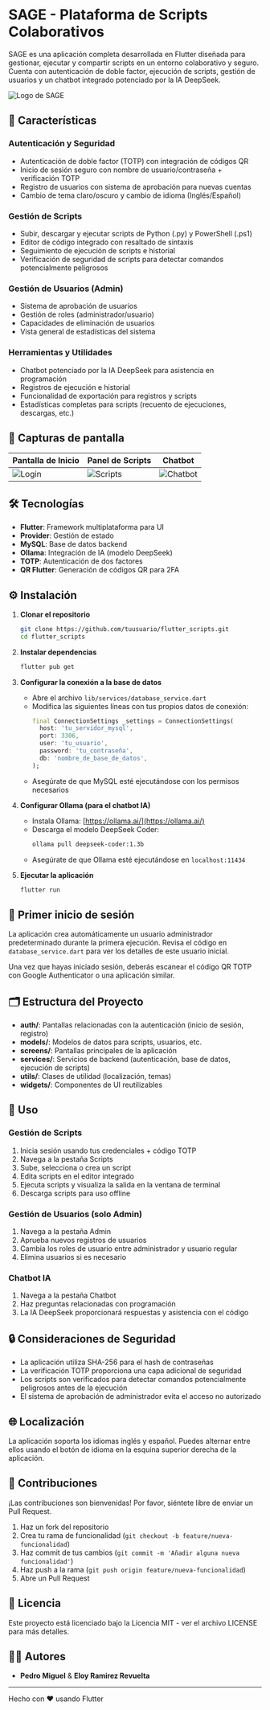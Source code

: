# SAGE - Plataforma de Scripts Colaborativos

SAGE es una aplicación completa desarrollada en Flutter diseñada para gestionar, ejecutar y compartir scripts en un entorno colaborativo y seguro. Cuenta con autenticación de doble factor, ejecución de scripts, gestión de usuarios y un chatbot integrado potenciado por la IA DeepSeek.

![Logo de SAGE](https://via.placeholder.com/200x200)

## 🌟 Características

### Autenticación y Seguridad
- Autenticación de doble factor (TOTP) con integración de códigos QR
- Inicio de sesión seguro con nombre de usuario/contraseña + verificación TOTP
- Registro de usuarios con sistema de aprobación para nuevas cuentas
- Cambio de tema claro/oscuro y cambio de idioma (Inglés/Español)

### Gestión de Scripts
- Subir, descargar y ejecutar scripts de Python (.py) y PowerShell (.ps1)
- Editor de código integrado con resaltado de sintaxis
- Seguimiento de ejecución de scripts e historial
- Verificación de seguridad de scripts para detectar comandos potencialmente peligrosos

### Gestión de Usuarios (Admin)
- Sistema de aprobación de usuarios
- Gestión de roles (administrador/usuario)
- Capacidades de eliminación de usuarios
- Vista general de estadísticas del sistema

### Herramientas y Utilidades
- Chatbot potenciado por la IA DeepSeek para asistencia en programación
- Registros de ejecución e historial
- Funcionalidad de exportación para registros y scripts
- Estadísticas completas para scripts (recuento de ejecuciones, descargas, etc.)

## 📱 Capturas de pantalla

| Pantalla de Inicio | Panel de Scripts | Chatbot |
|-------------|-----------------|---------|
| ![Login](https://via.placeholder.com/250x500) | ![Scripts](https://via.placeholder.com/250x500) | ![Chatbot](https://via.placeholder.com/250x500) |

## 🛠️ Tecnologías

- **Flutter**: Framework multiplataforma para UI
- **Provider**: Gestión de estado
- **MySQL**: Base de datos backend
- **Ollama**: Integración de IA (modelo DeepSeek)
- **TOTP**: Autenticación de dos factores
- **QR Flutter**: Generación de códigos QR para 2FA

## ⚙️ Instalación

1. **Clonar el repositorio**
   ```bash
   git clone https://github.com/tuusuario/flutter_scripts.git
   cd flutter_scripts
   ```

2. **Instalar dependencias**
   ```bash
   flutter pub get
   ```

3. **Configurar la conexión a la base de datos**
   - Abre el archivo `lib/services/database_service.dart`
   - Modifica las siguientes líneas con tus propios datos de conexión:
     ```dart
     final ConnectionSettings _settings = ConnectionSettings(
       host: 'tu_servidor_mysql',
       port: 3306,
       user: 'tu_usuario',
       password: 'tu_contraseña',
       db: 'nombre_de_base_de_datos',
     );
     ```
   - Asegúrate de que MySQL esté ejecutándose con los permisos necesarios

4. **Configurar Ollama (para el chatbot IA)**
   - Instala Ollama: [https://ollama.ai/](https://ollama.ai/)
   - Descarga el modelo DeepSeek Coder:
     ```bash
     ollama pull deepseek-coder:1.3b
     ```
   - Asegúrate de que Ollama esté ejecutándose en `localhost:11434`

5. **Ejecutar la aplicación**
   ```bash
   flutter run
   ```

## 🔐 Primer inicio de sesión

La aplicación crea automáticamente un usuario administrador predeterminado durante la primera ejecución. Revisa el código en `database_service.dart` para ver los detalles de este usuario inicial.

Una vez que hayas iniciado sesión, deberás escanear el código QR TOTP con Google Authenticator o una aplicación similar.

## 🗂️ Estructura del Proyecto

- **auth/**: Pantallas relacionadas con la autenticación (inicio de sesión, registro)
- **models/**: Modelos de datos para scripts, usuarios, etc.
- **screens/**: Pantallas principales de la aplicación
- **services/**: Servicios de backend (autenticación, base de datos, ejecución de scripts)
- **utils/**: Clases de utilidad (localización, temas)
- **widgets/**: Componentes de UI reutilizables

## 🚀 Uso

### Gestión de Scripts
1. Inicia sesión usando tus credenciales + código TOTP
2. Navega a la pestaña Scripts
3. Sube, selecciona o crea un script
4. Edita scripts en el editor integrado
5. Ejecuta scripts y visualiza la salida en la ventana de terminal
6. Descarga scripts para uso offline

### Gestión de Usuarios (solo Admin)
1. Navega a la pestaña Admin
2. Aprueba nuevos registros de usuarios
3. Cambia los roles de usuario entre administrador y usuario regular
4. Elimina usuarios si es necesario

### Chatbot IA
1. Navega a la pestaña Chatbot
2. Haz preguntas relacionadas con programación
3. La IA DeepSeek proporcionará respuestas y asistencia con el código

## 🔒 Consideraciones de Seguridad

- La aplicación utiliza SHA-256 para el hash de contraseñas
- La verificación TOTP proporciona una capa adicional de seguridad
- Los scripts son verificados para detectar comandos potencialmente peligrosos antes de la ejecución
- El sistema de aprobación de administrador evita el acceso no autorizado

## 🌐 Localización

La aplicación soporta los idiomas inglés y español. Puedes alternar entre ellos usando el botón de idioma en la esquina superior derecha de la aplicación.

## 🤝 Contribuciones

¡Las contribuciones son bienvenidas! Por favor, siéntete libre de enviar un Pull Request.

1. Haz un fork del repositorio
2. Crea tu rama de funcionalidad (`git checkout -b feature/nueva-funcionalidad`)
3. Haz commit de tus cambios (`git commit -m 'Añadir alguna nueva funcionalidad'`)
4. Haz push a la rama (`git push origin feature/nueva-funcionalidad`)
5. Abre un Pull Request

## 📄 Licencia

Este proyecto está licenciado bajo la Licencia MIT - ver el archivo LICENSE para más detalles.

## 👨‍💻 Autores

- **Pedro Miguel** & **Eloy Ramirez Revuelta**

---

Hecho con ❤️ usando Flutter
